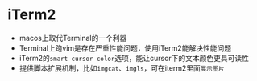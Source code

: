 # iTerm2

* macos上取代Terminal的一个利器
* Terminal上跑vim是存在严重性能问题，使用iTerm2能解决性能问题
* iTerm2的`smart cursor color`选项，能让cursor下的文本颜色更具可读性
* 提供脚本扩展机制，比如`imgcat`、`imgls`，可在iterm2里面`展示图片`


